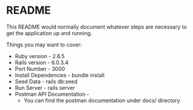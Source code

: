# README

This README would normally document whatever steps are necessary to get the
application up and running.

Things you may want to cover:

* Ruby version - 2.6.5
* Rails version - 6.0.3.4
* Port Number - 3000
* Install Dependencies - bundle install
* Seed Data - rails db:seed
* Run Server - rails server
* Postman API Documentation - 
  - You can find the postman documentation under docs/ directory
